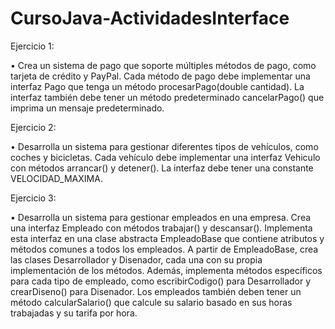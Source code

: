 # CursoJava-ActividadesInterface

Ejercicio 1:

• Crea un sistema de pago que soporte múltiples métodos de pago,
como tarjeta de crédito y PayPal. Cada método de pago debe
implementar una interfaz Pago que tenga un método
procesarPago(double cantidad). La interfaz también debe tener un
método predeterminado cancelarPago() que imprima un mensaje
predeterminado.

Ejercicio 2:

• Desarrolla un sistema para gestionar diferentes tipos de vehículos,
como coches y bicicletas. Cada vehículo debe implementar una interfaz
Vehiculo con métodos arrancar() y detener(). La interfaz debe tener
una constante VELOCIDAD_MAXIMA.

Ejercicio 3:

• Desarrolla un sistema para gestionar empleados en una empresa. Crea
una interfaz Empleado con métodos trabajar() y descansar(). Implementa
esta interfaz en una clase abstracta EmpleadoBase que contiene atributos
y métodos comunes a todos los empleados. A partir de EmpleadoBase,
crea las clases Desarrollador y Disenador, cada una con su propia
implementación de los métodos. Además, implementa métodos
específicos para cada tipo de empleado, como escribirCodigo() para
Desarrollador y crearDiseno() para Disenador. Los empleados también
deben tener un método calcularSalario() que calcule su salario basado en
sus horas trabajadas y su tarifa por hora.
